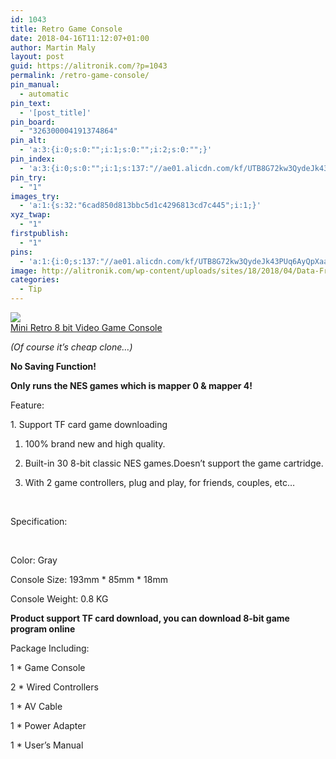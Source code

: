 ```yaml
---
id: 1043
title: Retro Game Console
date: 2018-04-16T11:12:07+01:00
author: Martin Maly
layout: post
guid: https://alitronik.com/?p=1043
permalink: /retro-game-console/
pin_manual:
  - automatic
pin_text:
  - '[post_title]'
pin_board:
  - "326300004191374864"
pin_alt:
  - 'a:3:{i:0;s:0:"";i:1;s:0:"";i:2;s:0:"";}'
pin_index:
  - 'a:3:{i:0;s:0:"";i:1;s:137:"//ae01.alicdn.com/kf/UTB8G72kw3QydeJk43PUq6AyQpXaa/2018-font-b-Mini-b-font-Retro-8-bit-Video-TV-Electronic-30-Game-font-b.jpg_220x220.jpg";i:2;s:152:"http://alitronik.com/wp-content/uploads/sites/18/2018/04/Data-Frog-Mini-TV-Game-Console-8-Bit-Video-Game-Built-In-620-Classic-Games-Handheld-300x300.jpg";}'
pin_try:
  - "1"
images_try:
  - 'a:1:{s:32:"6cad850d813bbc5d1c4296813cd7c445";i:1;}'
xyz_twap:
  - "1"
firstpublish:
  - "1"
pins:
  - 'a:1:{i:0;s:137:"//ae01.alicdn.com/kf/UTB8G72kw3QydeJk43PUq6AyQpXaa/2018-font-b-Mini-b-font-Retro-8-bit-Video-TV-Electronic-30-Game-font-b.jpg_220x220.jpg";}'
image: http://alitronik.com/wp-content/uploads/sites/18/2018/04/Data-Frog-Mini-TV-Game-Console-8-Bit-Video-Game-Built-In-620-Classic-Games-Handheld.jpg
categories:
  - Tip
---
```

<a href="http://s.click.aliexpress.com/e/yj62nQ3" target="_parent"><img src="//ae01.alicdn.com/kf/UTB8G72kw3QydeJk43PUq6AyQpXaa/2018-font-b-Mini-b-font-Retro-8-bit-Video-TV-Electronic-30-Game-font-b.jpg_220x220.jpg" /><span style="display: block;">Mini Retro 8 bit Video Game Console</span></a>

_(Of course it&#8217;s cheap clone&#8230;)_

**<span data-spm-anchor-id="2114.10010108.1000023.i0.1dd9f5a3RmqLKs">No Saving Function!</span>**

**​​Only runs the NES games which is mapper 0 & mapper 4!**

Feature:

1. Support TF card game downloading

1. 100% brand new and high quality.

2. Built-in 30 8-bit classic NES games.Doesn&#8217;t support the game cartridge.

3. With 2 game controllers, plug and play, for friends, couples, etc&#8230;

&nbsp;

Specification:

&nbsp;

Color: Gray

Console Size: 193mm \* 85mm \* 18mm

Console Weight: 0.8 KG

**Product support TF card download, you can download 8-bit game program online**

Package Including:

1 * Game Console

2 * Wired Controllers

1 * AV Cable

1 * Power Adapter

1 * User&#8217;s Manual